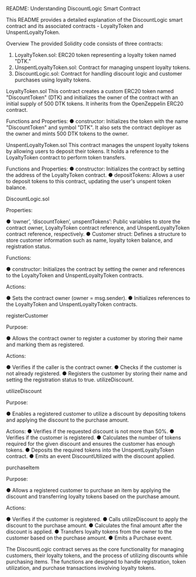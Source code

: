 README: Understanding DiscountLogic Smart Contract

This README provides a detailed explanation of the DiscountLogic smart contract and its associated contracts - LoyaltyToken and UnspentLoyaltyToken.

Overview
The provided Solidity code consists of three contracts:

1)	LoyaltyToken.sol: ERC20 token representing a loyalty token named "DTK."
2)	UnspentLoyaltyToken.sol: Contract for managing unspent loyalty tokens.
3)	DiscountLogic.sol: Contract for handling discount logic and customer purchases using loyalty tokens.



LoyaltyToken.sol
This contract creates a custom ERC20 token named "DiscountToken" (DTK) and initializes the owner of the contract with an initial supply of 500 DTK tokens. It inherits from the OpenZeppelin ERC20 contract.

Functions and Properties:
●	constructor: Initializes the token with the name "DiscountToken" and symbol "DTK". It also sets the contract deployer as the owner and mints 500 DTK tokens to the owner.


UnspentLoyaltyToken.sol
This contract manages the unspent loyalty tokens by allowing users to deposit their tokens. It holds a reference to the LoyaltyToken contract to perform token transfers.

Functions and Properties:
●	constructor: Initializes the contract by setting the address of the LoyaltyToken contract.
●	depositTokens: Allows a user to deposit tokens to this contract, updating the user's unspent token balance.









DiscountLogic.sol

Properties:

●	‘owner’, ‘discountToken’,  unspentTokens’: Public variables to store the contract owner, LoyaltyToken contract reference, and UnspentLoyaltyToken contract reference, respectively.
●	Customer struct: Defines a structure to store customer information such as name, loyalty token balance, and registration status.


Functions:

●	constructor: Initializes the contract by setting the owner and references to the LoyaltyToken and UnspentLoyaltyToken contracts.

Actions:

●	Sets the contract owner (owner = msg.sender).
●	Initializes references to the LoyaltyToken and UnspentLoyaltyToken contracts.
 

registerCustomer

Purpose: 

●	Allows the contract owner to register a customer by storing their name and marking them as registered.

Actions:

●	Verifies if the caller is the contract owner.
●	Checks if the customer is not already registered.
●	Registers the customer by storing their name and setting the registration status to true.
utilizeDiscount.







utilizeDiscount

Purpose:

●	 Enables a registered customer to utilize a discount by depositing tokens and applying the discount to the purchase amount.


Actions:
●	Verifies if the requested discount is not more than 50%.
●	Verifies if the customer is registered.
●	Calculates the number of tokens required for the given discount and ensures the customer has enough tokens.
●	Deposits the required tokens into the UnspentLoyaltyToken contract.
●	Emits an event DiscountUtilized with the discount applied.


purchaseItem

Purpose:

●	Allows a registered customer to purchase an item by applying the discount and transferring loyalty tokens based on the purchase amount.

Actions:

●	Verifies if the customer is registered.
●	Calls utilizeDiscount to apply the discount to the purchase amount.
●	Calculates the final amount after the discount is applied.
●	Transfers loyalty tokens from the owner to the customer based on the purchase amount.
●	Emits a Purchase event.



The DiscountLogic contract serves as the core functionality for managing customers, their loyalty tokens, and the process of utilizing discounts while purchasing items. The functions are designed to handle registration, token utilization, and purchase transactions involving loyalty tokens.




